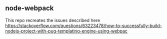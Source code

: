 ## node-webpack

This repo recreates the issues described here https://stackoverflow.com/questions/63223478/how-to-successfully-build-nodejs-project-with-pug-templating-engine-using-webpac
